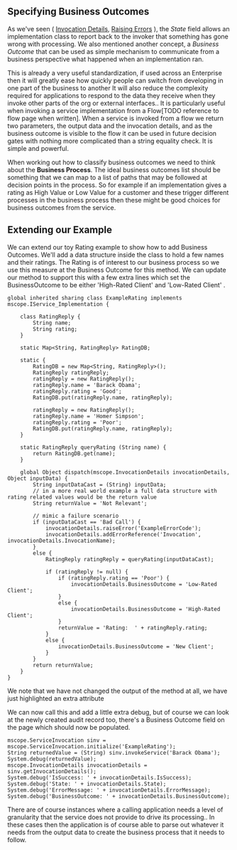 ## Specifying Business Outcomes

As we've seen ( [Invocation Details](InvocationDetails.md), [Raising Errors](ErrorRaising.md) ), the *State* field allows an implementation class to report back to the invoker that something has gone wrong with processing. We also mentioned another concept, a *Business Outcome* that can be used as simple mechanism to communicate from a business perspective what happened when an implementation ran.

This is already a very useful standardization, if used across an Enterprise then it will greatly ease how quickly people can switch from developing in one part of the business to another  It will also reduce the complexity required for applications to respond to the data they receive when they invoke other parts of the org or external interfaces.. It is particularly useful when invoking a service implementation from a Flow[TODO reference to flow page when written]. When a service is invoked from a flow we return two parameters, the output data and the invocation details, and as the business outcome is visible to the flow it can be used in future decision gates with nothing more complicated than a string equality check. It is simple and powerful.

When working out how to classify business outcomes we need to think about the __Business Process__. The ideal business outcomes list should be something that we can map to a list of paths that may be followed at decision points in the process. So for example if an implementation gives a rating as High Value or Low Value for a customer and these trigger different processes in the business process then these might be good choices for business outcomes from the service.

## Extending our Example

We can extend our toy Rating example to show how to add Business Outcomes. We'll add a data structure inside the class to hold a few names and their ratings.
The Rating is of interest to our business process so we use this measure at the Business Outcome for this method. We can update our method to support this with a few extra lines which set the BusinessOutcome to be either 'High-Rated Client' and 'Low-Rated Client' .

```
global inherited sharing class ExampleRating implements mscope.IService_Implementation {
 
    class RatingReply {
        String name;
        String rating;
    }

    static Map<String, RatingReply> RatingDB;
    
    static {
        RatingDB = new Map<String, RatingReply>();
        RatingReply ratingReply;
        ratingReply = new RatingReply();
        ratingReply.name = 'Barack Obama'; 
        ratingReply.rating = 'Good'; 
        RatingDB.put(ratingReply.name, ratingReply);

        ratingReply = new RatingReply();
        ratingReply.name = 'Homer Simpson'; 
        ratingReply.rating = 'Poor'; 
        RatingDB.put(ratingReply.name, ratingReply);
    }

    static RatingReply queryRating (String name) {
        return RatingDB.get(name);
    }

    global Object dispatch(mscope.InvocationDetails invocationDetails, Object inputData) {
        String inputDataCast = (String) inputData;
        // in a more real world example a full data structure with rating related values would be the return value
        String returnValue = 'Not Relevant';
        
        // mimic a failure scenario
        if (inputDataCast == 'Bad Call') {
            invocationDetails.raiseError('ExampleErrorCode');
            invocationDetails.addErrorReference('Invocation', invocationDetails.InvocationName);        
        }
        else {
            RatingReply ratingReply = queryRating(inputDataCast);

            if (ratingReply != null) {
                if (ratingReply.rating == 'Poor') {
                    invocationDetails.BusinessOutcome = 'Low-Rated Client';
                }
                else {
                    invocationDetails.BusinessOutcome = 'High-Rated Client';
                }
                returnValue = 'Rating:  ' + ratingReply.rating;
            }
            else {
                invocationDetails.BusinessOutcome = 'New Client';
            }
        }
        return returnValue;
    }
}
```

We note that we have not changed the output of the method at all, we have just highlighted an extra attribute

We can now call this and add a little extra debug, but of course we can look at the newly created audit record too, there's a Business Outcome field on the page which should now be populated.

```
mscope.ServiceInvocation sinv = mscope.ServiceInvocation.initialize('ExampleRating');
String returnedValue = (String) sinv.invokeService('Barack Obama');
System.debug(returnedValue);
mscope.InvocationDetails invocationDetails = sinv.getInvocationDetails();
System.debug('IsSuccess: ' + invocationDetails.IsSuccess);
System.debug('State: ' + invocationDetails.State);
System.debug('ErrorMessage: ' + invocationDetails.ErrorMessage);
System.debug('BusinessOutcome: ' + invocationDetails.BusinessOutcome);
```

There are of course instances where a calling application needs a level of granularity that the service does not provide to drive its processing.. In these cases then the application is of course able to parse out whatever it needs from the output data to create the business process that it needs to follow. 







